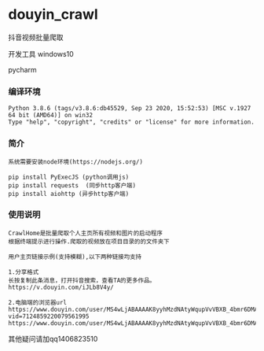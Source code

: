 # douyin_crawl
抖音视频批量爬取

开发工具
windows10

pycharm

### 编译环境
```text
Python 3.8.6 (tags/v3.8.6:db45529, Sep 23 2020, 15:52:53) [MSC v.1927 64 bit (AMD64)] on win32
Type "help", "copyright", "credits" or "license" for more information.
```


### 简介
```text
系统需要安装node环境(https://nodejs.org/)

pip install PyExecJS (python调用js)
pip install requests  (同步http客户端)
pip install aiohttp (异步http客户端)

```

### 使用说明
```text
CrawlHome是批量爬取个人主页所有视频和图片的启动程序
根据终端提示进行操作.爬取的视频放在项目目录的的文件夹下
```

```text
用户主页链接示例(支持模糊),以下两种链接均支持

1.分享格式
长按复制此条消息，打开抖音搜索，查看TA的更多作品。 https://v.douyin.com/iJLb8V4y/

2.电脑端的浏览器url
https://www.douyin.com/user/MS4wLjABAAAAK8yyhMzdNAtyWqupVvVBXB_4bmr6DMAZ0zpGn91qlJU?vid=7124859220079561995
https://www.douyin.com/user/MS4wLjABAAAAK8yyhMzdNAtyWqupVvVBXB_4bmr6DMAZ0zpGn91qlJU
```

其他疑问请加qq1406823510
